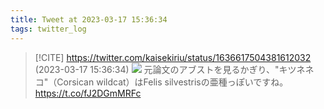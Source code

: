 ```yaml
---
title: Tweet at 2023-03-17 15:36:34
tags: twitter_log
---
```


> [!CITE] https://twitter.com/kaisekiriu/status/1636617504381612032 (2023-03-17 15:36:34)
> ![](https://twitter.com/kaisekiriu/status/1636617504381612032)
> 元論文のアブストを見るかぎり、"キツネネコ"（Corsican wildcat）はFelis silvestrisの亜種っぽいですね。
> https://t.co/fJ2DGmMRFc

